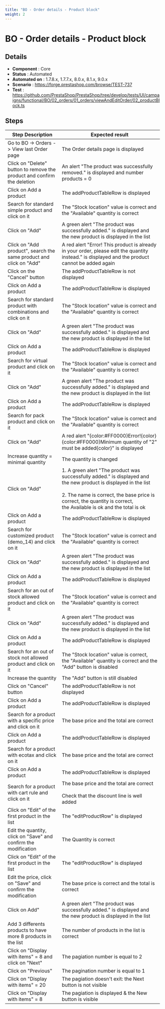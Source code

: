 ```yaml
---
title: "BO - Order details - Product block"
weight: 2
---
```


# BO - Order details - Product block
## Details
* **Component** : Core
* **Status** : Automated
* **Automated on** : 1.7.8.x, 1.7.7.x, 8.0.x, 8.1.x, 9.0.x
* **Scenario** : https://forge.prestashop.com/browse/TEST-737
* **Test** : https://github.com/PrestaShop/PrestaShop/tree/develop/tests/UI/campaigns/functional/BO/02_orders/01_orders/viewAndEditOrder/02_productBlock.ts

## Steps
| Step Description | Expected result |
| ----- | ----- |
| Go to BO -> Orders -> View last Order page | The Order details page is displayed |
| Click on "Delete" button to remove the product and confirm the deletion | An alert "The product was successfully removed." is displayed and number products = 0 |
| Click on Add a product | The addProductTableRow is displayed |
| Search for standard simple product and click on it | The "Stock location" value is correct and the "Available" quantity is correct |
| Click on "Add" | A green alert "The product was successfully added." is displayed and the new product is displayed in the list |
| Click on "Add product", search the same product and click on "Add" | A red alert "Error! This product is already in your order, please edit the quantity instead." is displayed and the product cannot be added again |
| Click on the "Cancel" button | The addProductTableRow is not displayed |
| Click on Add a product | The addProductTableRow is displayed |
| Search for standard product with combinations and click on it | The "Stock location" value is correct and the "Available" quantity is correct |
| Click on "Add" | A green alert "The product was successfully added." is displayed and the new product is displayed in the list |
| Click on Add a product | The addProductTableRow is displayed |
| Search for virtual product and click on it | The "Stock location" value is correct and the "Available" quantity is correct |
| Click on "Add" | A green alert "The product was successfully added." is displayed and the new product is displayed in the list |
| Click on Add a product | The addProductTableRow is displayed |
| Search for pack product and click on it | The "Stock location" value is correct and the "Available" quantity is correct |
| Click on "Add" | A red alert "{color:#FF0000}Error!{color}<br>{color:#FF0000}Minimum quantity of "2" must be added{color}" is displayed |
| Increase quantity = minimal quantity | The quantity is changed |
| Click on "Add" | 1. A green alert "The product was successfully added." is displayed and the new product is displayed in the list<br><br>2. The name is correct, the base price is correct, the quantity is correct, the Available is ok and the total is ok |
| Click on Add a product | The addProductTableRow is displayed |
| Search for customized product (demo_14) and click on it | The "Stock location" value is correct and the "Available" quantity is correct |
| Click on "Add" | A green alert "The product was successfully added." is displayed and the new product is displayed in the list |
| Click on Add a product | The addProductTableRow is displayed |
| Search for an out of stock allowed product and click on it | The "Stock location" value is correct and the "Available" quantity is correct |
| Click on "Add" | A green alert "The product was successfully added." is displayed and the new product is displayed in the list |
| Click on Add a product | The addProductTableRow is displayed |
| Search for an out of stock not allowed product and click on it | The "Stock location" value is correct,  the "Available" quantity is correct and the "Add" button is disabled |
| Increase the quantity | The "Add" button is still disabled |
| Click on "Cancel" button | The addProductTableRow is not displayed |
| Click on Add a product | The addProductTableRow is displayed |
| Search for a product with a specific price and click on it | The base price and the total are correct |
| Click on Add a product | The addProductTableRow is displayed |
| Search for a product with ecotax and click on it | The base price and the total are correct |
| Click on Add a product | The addProductTableRow is displayed |
| Search for a product with cart rule and click on it | The base price and the total are correct <br><br>Check that the discount line is well added |
| Click on "Edit" of the first product in the list | The "editProductRow" is displayed |
| Edit the quantity, click on "Save" and confirm the modification | The Quantity is correct |
| Click on "Edit" of the first product in the list | The "editProductRow" is displayed |
| Edit the price, click on "Save" and confirm the modification | The base price is correct and the total is correct |
| Click on Add" | A green alert "The product was successfully added." is displayed and the new product is displayed in the list |
| Add 3 differents products to have more 8 products in the list | The number of products in the list is correct |
| Click on "Display with items" = 8 and click on "Next" | The pagiation number is equal to 2 |
| Click on "Previous" | The pagination number is equal to 1 |
| Click on "Display with items" = 20 | The pagiation doesn't exit: the Next button is not visible |
| Click on "Display with items" = 8 | The pagiation is displayed & the New button is visible |